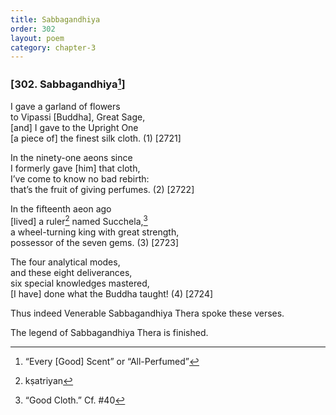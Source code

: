```yaml
---
title: Sabbagandhiya
order: 302
layout: poem
category: chapter-3
---
```


### \[302. Sabbagandhiya[^1]\]

I gave a garland of flowers  
to Vipassi \[Buddha\], Great Sage,  
\[and\] I gave to the Upright One  
\[a piece of\] the finest silk cloth. (1) \[2721\]

In the ninety-one aeons since  
I formerly gave \[him\] that cloth,  
I’ve come to know no bad rebirth:  
that’s the fruit of giving perfumes. (2) \[2722\]

In the fifteenth aeon ago  
\[lived\] a ruler[^2] named Su<span class="diacritics" data-state="on">c</span><span class="no-diacritics" data-state="off">ch</span>ela,[^3]  
a wheel-turning king with great strength,  
possessor of the seven gems. (3) \[2723\]

The four analytical modes,  
and these eight deliverances,  
six special knowledges mastered,  
\[I have\] done what the Buddha taught! (4) \[2724\]

Thus indeed Venerable Sabbagandhiya Thera spoke these verses.

The legend of Sabbagandhiya Thera is finished.

[^1]: “Every \[Good\] Scent” or “All-Perfumed”

[^2]: kṣatriyan

[^3]: “Good Cloth.” Cf. \#40

